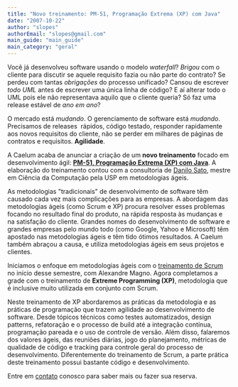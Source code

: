 ```yaml
---
title: "Novo treinamento: PM-51, Programação Extrema (XP) com Java"
date: "2007-10-22"
author: "slopes"
authorEmail: "slopes@gmail.com"
main_guide: "main_guide"
main_category: "geral"
---
```


Você já desenvolveu software usando o modelo _waterfall_? _Brigou_ com o cliente para discutir se aquele requisito fazia ou não parte do contrato? Se perdeu com tantas _obrigações_ do processo unificado? Cansou de escrever _todo UML_ antes de escrever uma única linha de código? E aí alterar todo o UML pois ele não representava aquilo que o cliente queria? Só faz uma release estável de _ano em ano_?

O mercado está _mudando_. O gerenciamento de software está _mudando_. Precisamos de releases  rápidos, código testado, responder rapidamente aos novos requisitos do cliente, não se perder em milhares de páginas de contratos e requisitos. **Agilidade**.

A Caelum acaba de anunciar a criação de um **novo treinamento** focado em desenvolvimento ágil: [**PM-51, Programação Extrema (XP) com Java**](http://www.caelum.com.br/cursos/agile/). A elaboração do treinamento contou com a consultoria de [Danilo Sato](http://www.dtsato.com/blog/default/), mestre em Ciência da Computação pela USP em metodologias ágeis.

As metodologias "tradicionais" de desenvolvimento de software têm causado cada vez mais complicações para as empresas. A abordagem das metodologias ágeis (como Scrum e XP) procura resolver esses problemas focando no resultado final do produto, na rápida resposta às mudanças e na satisfação do cliente. Grandes nomes do desenvolvimento de software e grandes empresas pelo mundo todo (como Google, Yahoo e Microsoft) têm apostado nas metodologias ágeis e têm tido ótimos resultados. A Caelum também abraçou a causa, e utiliza metodologias ágeis em seus projetos e clientes.

Iniciamos o enfoque em metodologias ágeis com o [treinamento de Scrum](https://blog.caelum.com.br/primeira-turma-de-scrum-na-caelum/) no início desse semestre, com Alexandre Magno. Agora completamos a grade com o treinamento de **Extreme Programming (XP)**, metodologia que é inclusive muito utilizada em conjunto com Scrum.

Neste treinamento de XP abordaremos as práticas da metodologia e as práticas de programação que trazem agilidade ao desenvolvimento de software. Desde tópicos técnicos como testes automatizados, design patterns, refatoração e o processo de build até a integração contínua, programação pareada e o uso de controle de versão. Além disso, falaremos dos valores ágeis, das reuniões diárias, jogo do planejamento, métricas de qualidade de código e tracking para controle geral do processo de desenvolvimento. Diferentemente do treinamento de Scrum, a parte prática deste treinamento possui bastante código e desenvolvimento.

Entre em [contato](http://www.caelum.com.br/caelum/contato.jsp) conosco para saber mais ou fazer sua reserva.
